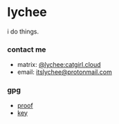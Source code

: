 # lychee
i do things.

### contact me
- matrix: [@lychee:catgirl.cloud](https://matrix.to/#/@lychee:catgirl.cloud)
- email: [itslychee@protonmail.com](mailto:itslychee@protonmail.com?subject=from%20github)

### gpg
- [proof](https://gist.github.com/itslychee/4f67fa2fd097a80a02a20222d6f90d1a)
- [key](https://github.com/itslychee.gpg)
